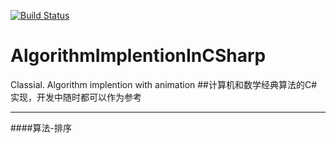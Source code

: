 [![Build Status](https://travis-ci.org/megatontech/ThankYouSenpai.svg?branch=master)](https://travis-ci.org/megatontech/ThankYouSenpai)
# AlgorithmImplentionInCSharp
Classial. Algorithm implention with animation
##计算机和数学经典算法的C#实现，开发中随时都可以作为参考
***
####算法-排序
